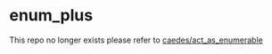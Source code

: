 # enum_plus

This repo no longer exists please refer to [caedes/act_as_enumerable](https://github.com/caedes/act_as_enumerable)
